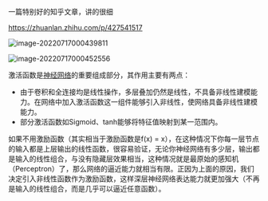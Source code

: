 一篇特别好的知乎文章，讲的很细

https://zhuanlan.zhihu.com/p/427541517

![image-20220717000439811](D:\论文\截图\image-20220717000439811.png)

![image-20220717000452556](D:\论文\截图\image-20220717000452556.png)









激活函数是[神经网络](https://so.csdn.net/so/search?q=神经网络&spm=1001.2101.3001.7020)的重要组成部分，其作用主要有两点：

- 由于卷积和全连接均是线性操作，多层叠加仍然是线性，不具备非线性建模能力。在网络中加入激活函数这一组件能够引入非线性，使网络具备非线性建模能力。
- 部分激活函数如Sigmoid、tanh能够将特征值映射到某一范围内。





如果不用激励函数（其实相当于激励函数是f(x) = x），在这种情况下你每一层节点的输入都是上层输出的线性函数，很容易验证，无论你神经网络有多少层，输出都是输入的线性组合，与没有隐藏层效果相当，这种情况就是最原始的感知机（Perceptron）了，那么网络的逼近能力就相当有限。正因为上面的原因，我们决定引入非线性函数作为激励函数，这样深层神经网络表达能力就更加强大（不再是输入的线性组合，而是几乎可以逼近任意函数）。
